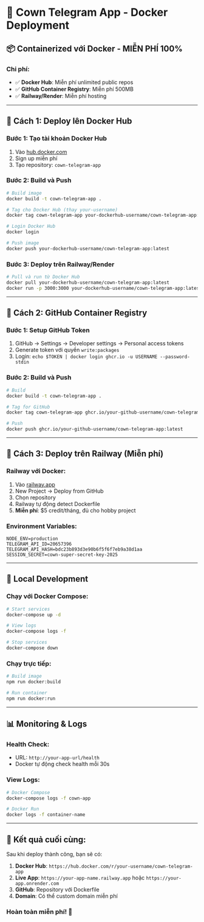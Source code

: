 # 🐄 Cown Telegram App - Docker Deployment

## 📦 **Containerized với Docker - MIỄN PHÍ 100%**

### **Chi phí:**
- ✅ **Docker Hub**: Miễn phí unlimited public repos
- ✅ **GitHub Container Registry**: Miễn phí 500MB
- ✅ **Railway/Render**: Miễn phí hosting

---

## 🚀 **Cách 1: Deploy lên Docker Hub**

### Bước 1: Tạo tài khoản Docker Hub
1. Vào [hub.docker.com](https://hub.docker.com)
2. Sign up miễn phí
3. Tạo repository: `cown-telegram-app`

### Bước 2: Build và Push
```bash
# Build image
docker build -t cown-telegram-app .

# Tag cho Docker Hub (thay your-username)
docker tag cown-telegram-app your-dockerhub-username/cown-telegram-app:latest

# Login Docker Hub
docker login

# Push image
docker push your-dockerhub-username/cown-telegram-app:latest
```

### Bước 3: Deploy trên Railway/Render
```bash
# Pull và run từ Docker Hub
docker pull your-dockerhub-username/cown-telegram-app:latest
docker run -p 3000:3000 your-dockerhub-username/cown-telegram-app:latest
```

---

## 🐙 **Cách 2: GitHub Container Registry**

### Bước 1: Setup GitHub Token
1. GitHub → Settings → Developer settings → Personal access tokens
2. Generate token với quyền `write:packages`
3. Login: `echo $TOKEN | docker login ghcr.io -u USERNAME --password-stdin`

### Bước 2: Build và Push
```bash
# Build
docker build -t cown-telegram-app .

# Tag for GitHub
docker tag cown-telegram-app ghcr.io/your-github-username/cown-telegram-app:latest

# Push
docker push ghcr.io/your-github-username/cown-telegram-app:latest
```

---

## 🎯 **Cách 3: Deploy trên Railway (Miễn phí)**

### Railway với Docker:
1. Vào [railway.app](https://railway.app)
2. New Project → Deploy from GitHub
3. Chọn repository
4. Railway tự động detect Dockerfile
5. **Miễn phí**: $5 credit/tháng, đủ cho hobby project

### Environment Variables:
```
NODE_ENV=production
TELEGRAM_API_ID=20657396
TELEGRAM_API_HASH=bdc23b893d3e90b6f5f6f7eb9a38d1aa
SESSION_SECRET=cown-super-secret-key-2025
```

---

## 🔧 **Local Development**

### Chạy với Docker Compose:
```bash
# Start services
docker-compose up -d

# View logs
docker-compose logs -f

# Stop services
docker-compose down
```

### Chạy trực tiếp:
```bash
# Build image
npm run docker:build

# Run container
npm run docker:run
```

---

## 📊 **Monitoring & Logs**

### Health Check:
- URL: `http://your-app-url/health`
- Docker tự động check health mỗi 30s

### View Logs:
```bash
# Docker Compose
docker-compose logs -f cown-app

# Docker Run
docker logs -f container-name
```

---

## 🔗 **Kết quả cuối cùng:**

Sau khi deploy thành công, bạn sẽ có:

1. **Docker Hub**: `https://hub.docker.com/r/your-username/cown-telegram-app`
2. **Live App**: `https://your-app-name.railway.app` hoặc `https://your-app.onrender.com`
3. **GitHub**: Repository với Dockerfile
4. **Domain**: Có thể custom domain miễn phí

### **Hoàn toàn miễn phí!** 🎉
